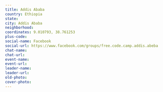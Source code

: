```yaml
---
title: Addis Ababa
country: Ethiopia
state: 
city: Addis Ababa
neighborhood: 
coordinates: 9.010793, 38.761253
plus-code:
social-name: Facebook
social-url: https://www.facebook.com/groups/free.code.camp.addis.abeba
chat-name:
chat-url:
event-name:
event-url:
leader-name:
leader-url:
old-photo: 
cover-photo:
---
```

